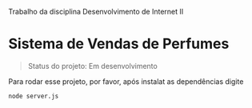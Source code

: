 Trabalho da disciplina Desenvolvimento de Internet II
# Sistema de Vendas de Perfumes

> Status do projeto: Em desenvolvimento

Para rodar esse projeto, por favor, após instalat as dependências digite
```
node server.js
```
